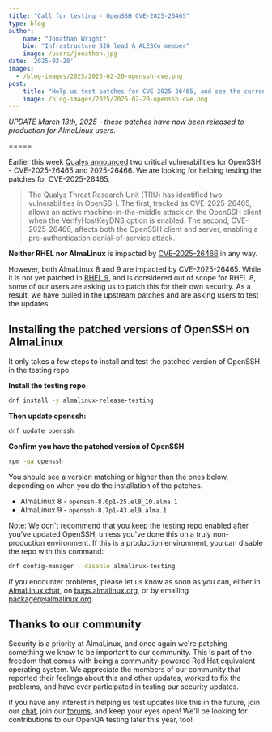 ```yaml
---
title: "Call for testing - OpenSSH CVE-2025-26465"
type: blog
author: 
    name: "Jonathan Wright"
    bio: "Infrastructure SIG lead & ALESCo member"
    image: /users/jonathan.jpg
date: '2025-02-20'
images:
  - /blog-images/2025/2025-02-20-openssh-cve.png
post:
    title: "Help us test patches for CVE-2025-26465, and see the current status of those patches"
    image: /blog-images/2025/2025-02-20-openssh-cve.png
---
```


_UPDATE March 13th, 2025 - these patches have now been released to production for AlmaLinux users._


=====

Earlier this week [Qualys announced](https://blog.qualys.com/vulnerabilities-threat-research/2025/02/18/qualys-tru-discovers-two-vulnerabilities-in-openssh-cve-2025-26465-cve-2025-26466) two critical vulnerabilities for OpenSSH - CVE-2025-26465 and 2025-26466. We are looking for helping testing the patches for CVE-2025-26465. 

> The Qualys Threat Research Unit (TRU) has identified two vulnerabilities in OpenSSH. The first, tracked as CVE-2025-26465, allows an active machine-in-the-middle attack on the OpenSSH client when the VerifyHostKeyDNS option is enabled. The second, CVE-2025-26466, affects both the OpenSSH client and server, enabling a pre-authentication denial-of-service attack.

**Neither RHEL nor AlmaLinux** is impacted by [CVE-2025-26466](https://access.redhat.com/security/cve/CVE-2025-26466) in any way. 

However, both AlmaLinux 8 and 9 are impacted by CVE-2025-26465. While it is not yet patched in [RHEL 9](https://access.redhat.com/security/cve/CVE-2025-26465), and is considered out of scope for RHEL 8, some of our users are asking us to patch this for their own security. As a result, we have pulled in the upstream patches and are asking users to test the updates.

## Installing the patched versions of OpenSSH on AlmaLinux
It only takes a few steps to install and test the patched version of OpenSSH in the testing repo. 

**Install the testing repo**

```bash
dnf install -y almalinux-release-testing
``` 

**Then update openssh:**

```bash
dnf update openssh
``` 

**Confirm you have the patched version of OpenSSH** 

```bash
rpm -qa openssh
``` 

You should see a version matching or higher than the ones below, depending on when you do the installation of the patches. 

- AlmaLinux 8 - ```openssh-8.0p1-25.el8_10.alma.1 ``` 
- AlmaLinux 9 - ```openssh-8.7p1-43.el9.alma.1 ``` 

Note: We don't recommend that you keep the testing repo enabled after you've updated OpenSSH, unless you've done this on a truly non-production environment. If this is a production environment, you can disable the repo with this command:

```bash
dnf config-manager --disable almalinux-testing
```

If you encounter problems, please let us know as soon as you can, either in [AlmaLinux chat](https://chat.almalinux.org), on [bugs.almalinux.org](https://bugs.almalinux.org), or by emailing [packager@almalinux.org](packager@almalinux.org).


## Thanks to our community

Security is a priority at AlmaLinux, and once again we're patching something we know to be important to our community. This is part of the freedom that comes with being a community-powered Red Hat equivalent operating system. We appreciate the members of our community that reported their feelings about this and other updates, worked to fix the problems, and have ever participated in testing our security updates. 

If you have any interest in helping us test updates like this in the future, join our [chat](https://chat.almalinux.org), join our [forums](https://forums.almalinux.org/), and keep your eyes open! We'll be looking for contributions to our OpenQA testing later this year, too! 